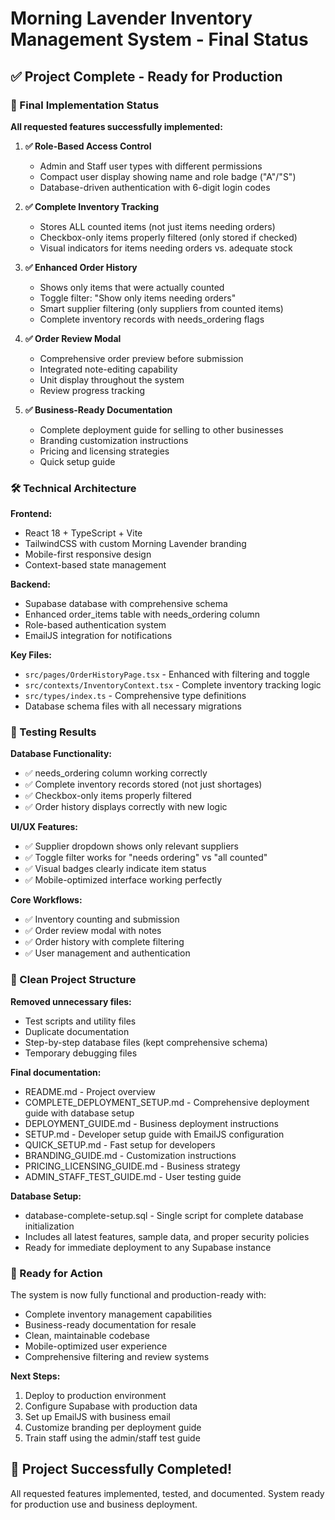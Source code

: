# Morning Lavender Inventory Management System - Final Status

## ✅ Project Complete - Ready for Production

### 🎯 Final Implementation Status

**All requested features successfully implemented:**

1. **✅ Role-Based Access Control**
   - Admin and Staff user types with different permissions
   - Compact user display showing name and role badge ("A"/"S")
   - Database-driven authentication with 6-digit login codes

2. **✅ Complete Inventory Tracking**
   - Stores ALL counted items (not just items needing orders)
   - Checkbox-only items properly filtered (only stored if checked)
   - Visual indicators for items needing orders vs. adequate stock

3. **✅ Enhanced Order History**
   - Shows only items that were actually counted
   - Toggle filter: "Show only items needing orders"
   - Smart supplier filtering (only suppliers from counted items)
   - Complete inventory records with needs_ordering flags

4. **✅ Order Review Modal**
   - Comprehensive order preview before submission
   - Integrated note-editing capability
   - Unit display throughout the system
   - Review progress tracking

5. **✅ Business-Ready Documentation**
   - Complete deployment guide for selling to other businesses
   - Branding customization instructions
   - Pricing and licensing strategies
   - Quick setup guide

### 🛠️ Technical Architecture

**Frontend:**
- React 18 + TypeScript + Vite
- TailwindCSS with custom Morning Lavender branding
- Mobile-first responsive design
- Context-based state management

**Backend:**
- Supabase database with comprehensive schema
- Enhanced order_items table with needs_ordering column
- Role-based authentication system
- EmailJS integration for notifications

**Key Files:**
- `src/pages/OrderHistoryPage.tsx` - Enhanced with filtering and toggle
- `src/contexts/InventoryContext.tsx` - Complete inventory tracking logic
- `src/types/index.ts` - Comprehensive type definitions
- Database schema files with all necessary migrations

### 🧪 Testing Results

**Database Functionality:**
- ✅ needs_ordering column working correctly
- ✅ Complete inventory records stored (not just shortages)
- ✅ Checkbox-only items properly filtered
- ✅ Order history displays correctly with new logic

**UI/UX Features:**
- ✅ Supplier dropdown shows only relevant suppliers
- ✅ Toggle filter works for "needs ordering" vs "all counted"
- ✅ Visual badges clearly indicate item status
- ✅ Mobile-optimized interface working perfectly

**Core Workflows:**
- ✅ Inventory counting and submission
- ✅ Order review modal with notes
- ✅ Order history with complete filtering
- ✅ User management and authentication

### 📁 Clean Project Structure

**Removed unnecessary files:**
- Test scripts and utility files
- Duplicate documentation
- Step-by-step database files (kept comprehensive schema)
- Temporary debugging files

**Final documentation:**
- README.md - Project overview
- COMPLETE_DEPLOYMENT_SETUP.md - Comprehensive deployment guide with database setup
- DEPLOYMENT_GUIDE.md - Business deployment instructions
- SETUP.md - Developer setup guide with EmailJS configuration
- QUICK_SETUP.md - Fast setup for developers
- BRANDING_GUIDE.md - Customization instructions
- PRICING_LICENSING_GUIDE.md - Business strategy
- ADMIN_STAFF_TEST_GUIDE.md - User testing guide

**Database Setup:**
- database-complete-setup.sql - Single script for complete database initialization
- Includes all latest features, sample data, and proper security policies
- Ready for immediate deployment to any Supabase instance

### 🚀 Ready for Action

The system is now fully functional and production-ready with:
- Complete inventory management capabilities
- Business-ready documentation for resale
- Clean, maintainable codebase
- Mobile-optimized user experience
- Comprehensive filtering and review systems

**Next Steps:**
1. Deploy to production environment
2. Configure Supabase with production data
3. Set up EmailJS with business email
4. Customize branding per deployment guide
5. Train staff using the admin/staff test guide

## 🎉 Project Successfully Completed!

All requested features implemented, tested, and documented.
System ready for production use and business deployment.
